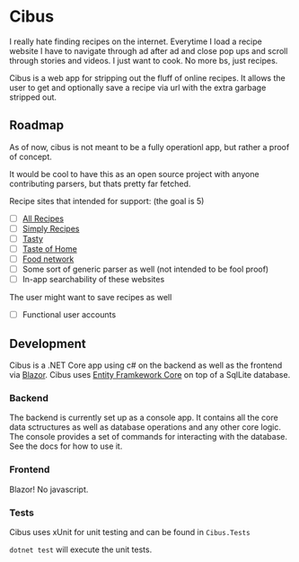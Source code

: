 # Cibus

I really hate finding recipes on the internet. Everytime I load a recipe website
I have to navigate through ad after ad and close pop ups and scroll through
stories and videos. I just want to cook. No more bs, just recipes.

Cibus is a web app for stripping out the fluff of online recipes. It allows the
user to get and optionally save a recipe via url with the extra garbage stripped out.

## Roadmap
As of now, cibus is not meant to be a fully operationl app, but rather a proof of concept.

It would be cool to have this as an open source project with anyone contributing parsers,
but thats pretty far fetched.

Recipe sites that intended for support: (the goal is 5)
- [ ] [All Recipes](https://www.allrecipes.com/)
- [ ] [Simply Recipes](https://www.simplyrecipes.com/)
- [ ] [Tasty](https://tasty.co/)
- [ ] [Taste of Home](https://www.tasteofhome.com/)
- [ ] [Food network](https://www.foodnetwork.com/)
- [ ] Some sort of generic parser as well (not intended to be fool proof)
- [ ] In-app searchability of these websites

The user might want to save recipes as well
- [ ] Functional user accounts

## Development
Cibus is a .NET Core app using c# on the backend as well as the frontend via [Blazor](https://dotnet.microsoft.com/en-us/apps/aspnet/web-apps/blazor).
Cibus uses [Entity Framkework Core](https://docs.microsoft.com/en-us/ef/core/) on top of a SqlLite database.

### Backend
The backend is currently set up as a console app. It contains all the core data sctructures
as well as database operations and any other core logic. The console provides a set of commands
for interacting with the database. See the docs for how to use it.

### Frontend
Blazor! No javascript.

### Tests
Cibus uses xUnit for unit testing and can be found in `Cibus.Tests`

`dotnet test` will execute the unit tests.